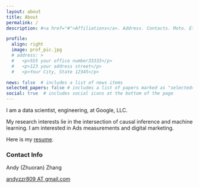 ```yaml
---
layout: about
title: About
permalink: /
description: #<a href="#">Affiliations</a>. Address. Contacts. Moto. Etc.

profile:
  align: right
  image: prof_pic.jpg
  # address: >
  #   <p>555 your office number33333</p>
  #   <p>123 your address street</p>
  #   <p>Your City, State 12345</p>

news: false  # includes a list of news items
selected_papers: false # includes a list of papers marked as "selected={true}"
social: true  # includes social icons at the bottom of the page
---
```


I am a data scientist, engineering, at Google, LLC.

My research interests lie in the intersection of causal inference and machine learning. I am interested in Ads measurements and digital marketing.

Here is my [resume](./assets/pdf/Andy_Zhuoran_Zhang_resume.pdf).

### Contact Info

Andy (Zhuoran) Zhang

[andyzzr809 AT gmail.com](mailto:andyzzr809@gmail.com)
